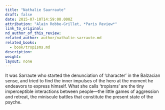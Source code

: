 ```yaml
---
title: "Nathalie Saurraute"
draft: false
date: 2015-07-10T14:59:00.000Z
attribution: "Alain Robbe-Grillet, *Paris Review*"
link_to_original:
nd_author_of_this_review:
related_author: author/nathalie-sarraute.md
related_books:
  - book/tropisms.md
description:
weight:
layout: none
---
```

It was Sarraute who started the denunciation of ‘character’ in the Balzacian sense, and tried to find the inner impulses of the hero at the moment he endeavors to express himself. What she calls ‘tropisms’ are the tiny imperceptible interactions between people—the little games of aggression and retreat, the miniscule battles that constitute the present state of the psyche.

